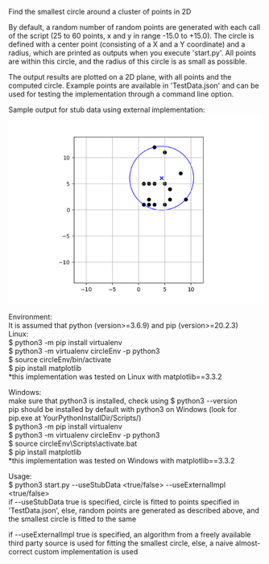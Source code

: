 Find the smallest circle around a cluster of points in 2D

By default, a random number of random points are generated with each call of the script (25 to 60 points, x and y in range -15.0 to +15.0). The circle is defined with a center point (consisting of a X and a Y coordinate) and a radius, which are printed as outputs when you execute 'start.py'. All points are within this circle, and the radius of this circle is as small as possible.

The output results are plotted on a 2D plane, with all points and the computed circle. Example points are available in 'TestData.json' and can be used for testing the implementation through a command line option.


Sample output for stub data using external implementation: <br>
![Sample output for stub data using external implementation](sampleOutput.jpg)


Environment: <br>
It is assumed that python (version>=3.6.9) and pip (version>=20.2.3) <br>
Linux: <br>
$ python3 -m pip install virtualenv <br>
$ python3 -m virtualenv circleEnv -p python3 <br>
$ source circleEnv/bin/activate <br>
$ pip install matplotlib <br>
*this implementation was tested on Linux with matplotlib==3.3.2 <br>

Windows: <br>
make sure that python3 is installed, check using $ python3 --version <br>
pip should be installed by default with python3 on Windows (look for pip.exe at YourPythonInstallDir/Scripts/) <br>
$ python3 -m pip install virtualenv <br>
$ python3 -m virtualenv circleEnv -p python3 <br>
$ source circleEnv\Scripts\activate.bat <br>
$ pip install matplotlib <br>
*this implementation was tested on Windows with matplotlib==3.3.2 <br>

Usage: <br>
$ python3 start.py --useStubData <true/false> --useExternalImpl <true/false> <br>
if --useStubData true is specified, circle is fitted to points specified in 'TestData.json', else, random points are generated as described above, and the smallest circle is fitted to the same <br>

if --useExternalImpl true is specified, an algorithm from a freely available third party source is used for fitting the smallest circle, else, a naive almost-correct custom implementation is used
